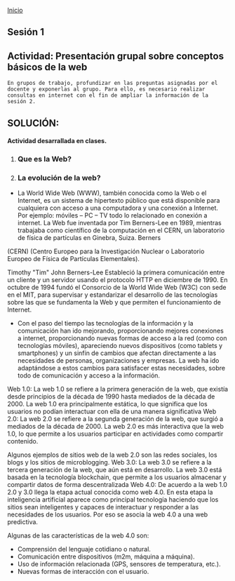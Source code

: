 <!-- No borrar o modificar -->
[Inicio](./index.md)

## Sesión 1 


## Actividad: Presentación grupal sobre conceptos básicos de la web

    En grupos de trabajo, profundizar en las preguntas asignadas por el docente y exponerlas al grupo. Para ello, es necesario realizar consultas en internet con el fin de ampliar la información de la sesión 2.

## SOLUCIÓN:

#### Actividad desarrallada en clases.

1. ### Que es la Web?
2. ### La evolución de la web?

- La World Wide Web (WWW), también conocida como la Web o el Internet, es un sistema de
hipertexto público que está disponible para cualquiera con acceso a una computadora y una conexión
a Internet.
Por ejemplo: móviles – PC – TV todo lo relacionado en conexión a internet.
La Web fue inventada por Tim Berners-Lee en 1989, mientras trabajaba como científico de la
computación en el CERN, un laboratorio de física de partículas en Ginebra, Suiza. Berners

(CERN) (Centro Europeo para la Investigación Nuclear o Laboratorio Europeo de
Física de Partículas Elementales).

Timothy "Tim" John Berners-Lee Estableció la primera comunicación entre un cliente y un servidor
usando el protocolo HTTP en diciembre de 1990. En octubre de 1994 fundó el Consorcio de la World
Wide Web (W3C) con sede en el MIT, para supervisar y estandarizar el desarrollo de las tecnologías
sobre las que se fundamenta la Web y que permiten el funcionamiento de Internet.

- Con el paso del tiempo las tecnologías de la información y la comunicación han ido mejorando,
proporcionando mejores conexiones a internet, proporcionando nuevas formas de acceso a la red
(como con tecnologías móviles), apareciendo nuevos dispositivos (como tablets y smartphones) y un
sinfín de cambios que afectan directamente a las necesidades de personas, organizaciones y
empresas. La web ha ido adaptándose a estos cambios para satisfacer estas necesidades, sobre todo
de comunicación y acceso a la información.

Web 1.0: La web 1.0 se refiere a la primera generación de la web, que existía desde principios de la
década de 1990 hasta mediados de la década de 2000. La web 1.0 era principalmente estática, lo que
significa que los usuarios no podían interactuar con ella de una manera significativa
Web 2.0: La web 2.0 se refiere a la segunda generación de la web, que surgió a mediados de la
década de 2000. La web 2.0 es más interactiva que la web 1.0, lo que permite a los usuarios participar
en actividades como compartir contenido.

Algunos ejemplos de sitios web de la web 2.0 son las redes sociales, los blogs y los sitios de
microblogging.
Web 3.0: La web 3.0 se refiere a la tercera generación de la web, que aún está en desarrollo. La web
3.0 está basada en la tecnología blockchain, que permite a los usuarios almacenar y compartir datos
de forma descentralizada
Web 4.0: De acuerdo a la web 1.0 2.0 y 3.0 llega la etapa actual conocida como web 4.0. En esta
etapa la inteligencia artificial aparece como principal tecnología haciendo que los sitios sean
inteligentes y capaces de interactuar y responder a las necesidades de los usuarios. Por eso se asocia
la web 4.0 a una web predictiva.

Algunas de las características de la web 4.0 son:
- Comprensión del lenguaje cotidiano o natural.
- Comunicación entre dispositivos (m2m, máquina a máquina).
- Uso de información relacionada (GPS, sensores de temperatura, etc.).
- Nuevas formas de interacción con el usuario.



